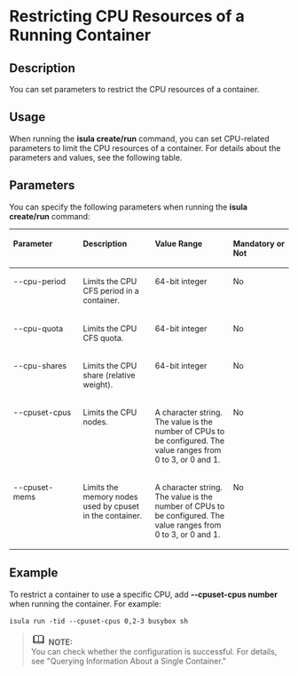 # Restricting CPU Resources of a Running Container<a name="EN-US_TOPIC_0184808079"></a>

## Description<a name="en-us_topic_0183293568_section13350115135310"></a>

You can set parameters to restrict the CPU resources of a container.

## **Usage**<a name="en-us_topic_0183293568_section188811239165314"></a>

When running the  **isula create/run**  command, you can set CPU-related parameters to limit the CPU resources of a container. For details about the parameters and values, see the following table.

## Parameters<a name="en-us_topic_0183293568_section204328722112"></a>

You can specify the following parameters when running the  **isula create/run**  command:

<a name="en-us_topic_0183293568_teea6792d7cdc4de6bbec22c6d34a8a56"></a>
<table><thead align="left"><tr id="en-us_topic_0183293568_r461aacfe00054dd09da79ded3d0d5677"><th class="cellrowborder" valign="top" width="25.000000000000007%" id="mcps1.1.5.1.1"><p id="en-us_topic_0183293568_a4713c2757b4742f1bcfc60cf8f92362b"><a name="en-us_topic_0183293568_a4713c2757b4742f1bcfc60cf8f92362b"></a><a name="en-us_topic_0183293568_a4713c2757b4742f1bcfc60cf8f92362b"></a><strong id="en-us_topic_0183293568_en-us_topic_0075721648_b576494217460"><a name="en-us_topic_0183293568_en-us_topic_0075721648_b576494217460"></a><a name="en-us_topic_0183293568_en-us_topic_0075721648_b576494217460"></a>Parameter</strong></p>
</th>
<th class="cellrowborder" valign="top" width="25.720000000000002%" id="mcps1.1.5.1.2"><p id="en-us_topic_0183293568_en-us_topic_0075721648_p349275174212"><a name="en-us_topic_0183293568_en-us_topic_0075721648_p349275174212"></a><a name="en-us_topic_0183293568_en-us_topic_0075721648_p349275174212"></a>Description</p>
</th>
<th class="cellrowborder" valign="top" width="27.990000000000002%" id="mcps1.1.5.1.3"><p id="en-us_topic_0183293568_a4d0aaa96c3b242aca9d2c22e494195f2"><a name="en-us_topic_0183293568_a4d0aaa96c3b242aca9d2c22e494195f2"></a><a name="en-us_topic_0183293568_a4d0aaa96c3b242aca9d2c22e494195f2"></a>Value Range</p>
</th>
<th class="cellrowborder" valign="top" width="21.290000000000003%" id="mcps1.1.5.1.4"><p id="en-us_topic_0183293568_a4cfdf0a8726d4fd08a52bb078988fc90"><a name="en-us_topic_0183293568_a4cfdf0a8726d4fd08a52bb078988fc90"></a><a name="en-us_topic_0183293568_a4cfdf0a8726d4fd08a52bb078988fc90"></a>Mandatory or Not</p>
</th>
</tr>
</thead>
<tbody><tr id="en-us_topic_0183293568_r771d05a684c4482b930111a484d0e970"><td class="cellrowborder" valign="top" width="25.000000000000007%" headers="mcps1.1.5.1.1 "><p id="en-us_topic_0183293568_p15638101313244"><a name="en-us_topic_0183293568_p15638101313244"></a><a name="en-us_topic_0183293568_p15638101313244"></a>--cpu-period</p>
</td>
<td class="cellrowborder" valign="top" width="25.720000000000002%" headers="mcps1.1.5.1.2 "><p id="en-us_topic_0183293568_p121511444243"><a name="en-us_topic_0183293568_p121511444243"></a><a name="en-us_topic_0183293568_p121511444243"></a>Limits the CPU CFS period in a container.</p>
</td>
<td class="cellrowborder" valign="top" width="27.990000000000002%" headers="mcps1.1.5.1.3 "><p id="en-us_topic_0183293568_p1363841312411"><a name="en-us_topic_0183293568_p1363841312411"></a><a name="en-us_topic_0183293568_p1363841312411"></a>64-bit integer</p>
</td>
<td class="cellrowborder" valign="top" width="21.290000000000003%" headers="mcps1.1.5.1.4 "><p id="en-us_topic_0183293568_p11638413142415"><a name="en-us_topic_0183293568_p11638413142415"></a><a name="en-us_topic_0183293568_p11638413142415"></a>No</p>
</td>
</tr>
<tr id="en-us_topic_0183293568_row477318296916"><td class="cellrowborder" valign="top" width="25.000000000000007%" headers="mcps1.1.5.1.1 "><p id="en-us_topic_0183293568_p197743291392"><a name="en-us_topic_0183293568_p197743291392"></a><a name="en-us_topic_0183293568_p197743291392"></a>--cpu-quota</p>
</td>
<td class="cellrowborder" valign="top" width="25.720000000000002%" headers="mcps1.1.5.1.2 "><p id="en-us_topic_0183293568_p277462913917"><a name="en-us_topic_0183293568_p277462913917"></a><a name="en-us_topic_0183293568_p277462913917"></a>Limits the CPU CFS quota.</p>
</td>
<td class="cellrowborder" valign="top" width="27.990000000000002%" headers="mcps1.1.5.1.3 "><p id="en-us_topic_0183293568_p4676155501111"><a name="en-us_topic_0183293568_p4676155501111"></a><a name="en-us_topic_0183293568_p4676155501111"></a>64-bit integer</p>
</td>
<td class="cellrowborder" valign="top" width="21.290000000000003%" headers="mcps1.1.5.1.4 "><p id="en-us_topic_0183293568_p6676175511118"><a name="en-us_topic_0183293568_p6676175511118"></a><a name="en-us_topic_0183293568_p6676175511118"></a>No</p>
</td>
</tr>
<tr id="en-us_topic_0183293568_row94589881017"><td class="cellrowborder" valign="top" width="25.000000000000007%" headers="mcps1.1.5.1.1 "><p id="en-us_topic_0183293568_p1745812831010"><a name="en-us_topic_0183293568_p1745812831010"></a><a name="en-us_topic_0183293568_p1745812831010"></a>--cpu-shares</p>
</td>
<td class="cellrowborder" valign="top" width="25.720000000000002%" headers="mcps1.1.5.1.2 "><p id="en-us_topic_0183293568_p845814811108"><a name="en-us_topic_0183293568_p845814811108"></a><a name="en-us_topic_0183293568_p845814811108"></a>Limits the CPU share (relative weight).</p>
</td>
<td class="cellrowborder" valign="top" width="27.990000000000002%" headers="mcps1.1.5.1.3 "><p id="en-us_topic_0183293568_p125294568114"><a name="en-us_topic_0183293568_p125294568114"></a><a name="en-us_topic_0183293568_p125294568114"></a>64-bit integer</p>
</td>
<td class="cellrowborder" valign="top" width="21.290000000000003%" headers="mcps1.1.5.1.4 "><p id="en-us_topic_0183293568_p752965651119"><a name="en-us_topic_0183293568_p752965651119"></a><a name="en-us_topic_0183293568_p752965651119"></a>No</p>
</td>
</tr>
<tr id="en-us_topic_0183293568_row491412141020"><td class="cellrowborder" valign="top" width="25.000000000000007%" headers="mcps1.1.5.1.1 "><p id="en-us_topic_0183293568_p4914218105"><a name="en-us_topic_0183293568_p4914218105"></a><a name="en-us_topic_0183293568_p4914218105"></a>--cpuset-cpus</p>
</td>
<td class="cellrowborder" valign="top" width="25.720000000000002%" headers="mcps1.1.5.1.2 "><p id="en-us_topic_0183293568_p1691451161015"><a name="en-us_topic_0183293568_p1691451161015"></a><a name="en-us_topic_0183293568_p1691451161015"></a>Limits the CPU nodes.</p>
</td>
<td class="cellrowborder" valign="top" width="27.990000000000002%" headers="mcps1.1.5.1.3 "><p id="en-us_topic_0183293568_p2047135781116"><a name="en-us_topic_0183293568_p2047135781116"></a><a name="en-us_topic_0183293568_p2047135781116"></a>A character string. The value is the number of CPUs to be configured. The value ranges from 0 to 3, or 0 and 1.</p>
</td>
<td class="cellrowborder" valign="top" width="21.290000000000003%" headers="mcps1.1.5.1.4 "><p id="en-us_topic_0183293568_p4471125741113"><a name="en-us_topic_0183293568_p4471125741113"></a><a name="en-us_topic_0183293568_p4471125741113"></a>No</p>
</td>
</tr>
<tr id="en-us_topic_0183293568_row88951155119"><td class="cellrowborder" valign="top" width="25.000000000000007%" headers="mcps1.1.5.1.1 "><p id="en-us_topic_0183293568_p14896165515112"><a name="en-us_topic_0183293568_p14896165515112"></a><a name="en-us_topic_0183293568_p14896165515112"></a>--cpuset-mems</p>
</td>
<td class="cellrowborder" valign="top" width="25.720000000000002%" headers="mcps1.1.5.1.2 "><p id="en-us_topic_0183293568_p989618552018"><a name="en-us_topic_0183293568_p989618552018"></a><a name="en-us_topic_0183293568_p989618552018"></a>Limits the memory nodes used by cpuset in the container.</p>
</td>
<td class="cellrowborder" valign="top" width="27.990000000000002%" headers="mcps1.1.5.1.3 "><p id="en-us_topic_0183293568_p1896145515110"><a name="en-us_topic_0183293568_p1896145515110"></a><a name="en-us_topic_0183293568_p1896145515110"></a>A character string. The value is the number of CPUs to be configured. The value ranges from 0 to 3, or 0 and 1.</p>
</td>
<td class="cellrowborder" valign="top" width="21.290000000000003%" headers="mcps1.1.5.1.4 "><p id="en-us_topic_0183293568_p108966555117"><a name="en-us_topic_0183293568_p108966555117"></a><a name="en-us_topic_0183293568_p108966555117"></a>No</p>
</td>
</tr>
</tbody>
</table>

## Example<a name="en-us_topic_0183293568_section1734193235916"></a>

To restrict a container to use a specific CPU, add  **--cpuset-cpus number**  when running the container. For example:

```
isula run -tid --cpuset-cpus 0,2-3 busybox sh
```

>![](public_sys-resources/icon-note.gif) **NOTE:**   
>You can check whether the configuration is successful. For details, see "Querying Information About a Single Container."  

